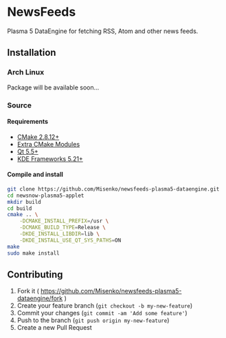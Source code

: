 # NewsFeeds

Plasma 5 DataEngine for fetching RSS, Atom and other news feeds.

## Installation

### Arch Linux
Package will be available soon...

### Source

#### Requirements
* [CMake 2.8.12+](https://cmake.org/)
* [Extra CMake Modules](https://api.kde.org/ecm/)
* [Qt 5.5+](https://www.qt.io/)
* [KDE Frameworks 5.21+](https://api.kde.org/frameworks/)

#### Compile and install
```bash
git clone https://github.com/Misenko/newsfeeds-plasma5-dataengine.git
cd newsnow-plasma5-applet
mkdir build
cd build
cmake .. \
    -DCMAKE_INSTALL_PREFIX=/usr \
    -DCMAKE_BUILD_TYPE=Release \
    -DKDE_INSTALL_LIBDIR=lib \
    -DKDE_INSTALL_USE_QT_SYS_PATHS=ON
make
sudo make install
```

## Contributing
1. Fork it ( https://github.com/Misenko/newsfeeds-plasma5-dataengine/fork )
2. Create your feature branch (`git checkout -b my-new-feature`)
3. Commit your changes (`git commit -am 'Add some feature'`)
4. Push to the branch (`git push origin my-new-feature`)
5. Create a new Pull Request
